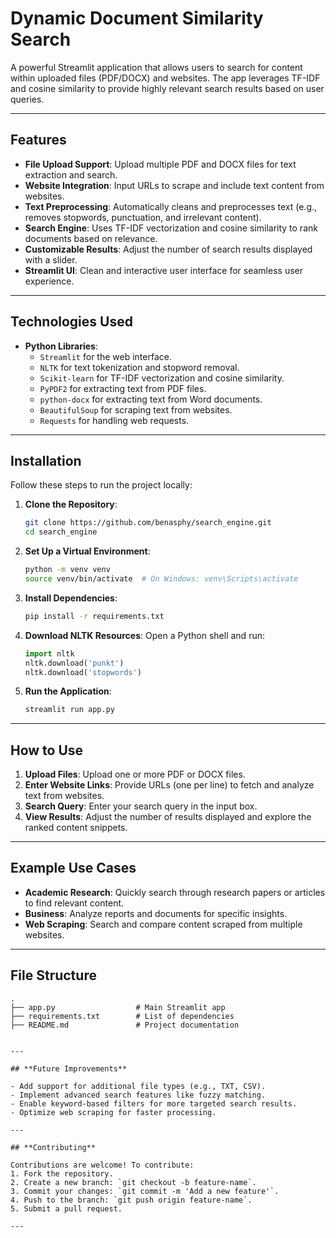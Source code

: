 # **Dynamic Document Similarity Search**

A powerful Streamlit application that allows users to search for content within uploaded files (PDF/DOCX) and websites. The app leverages TF-IDF and cosine similarity to provide highly relevant search results based on user queries. 

---

## **Features**

- **File Upload Support**: Upload multiple PDF and DOCX files for text extraction and search.
- **Website Integration**: Input URLs to scrape and include text content from websites.
- **Text Preprocessing**: Automatically cleans and preprocesses text (e.g., removes stopwords, punctuation, and irrelevant content).
- **Search Engine**: Uses TF-IDF vectorization and cosine similarity to rank documents based on relevance.
- **Customizable Results**: Adjust the number of search results displayed with a slider.
- **Streamlit UI**: Clean and interactive user interface for seamless user experience.

---

## **Technologies Used**

- **Python Libraries**:
  - `Streamlit` for the web interface.
  - `NLTK` for text tokenization and stopword removal.
  - `Scikit-learn` for TF-IDF vectorization and cosine similarity.
  - `PyPDF2` for extracting text from PDF files.
  - `python-docx` for extracting text from Word documents.
  - `BeautifulSoup` for scraping text from websites.
  - `Requests` for handling web requests.

---

## **Installation**

Follow these steps to run the project locally:

1. **Clone the Repository**:
   ```bash
   git clone https://github.com/benasphy/search_engine.git
   cd search_engine
   ```

2. **Set Up a Virtual Environment**:
   ```bash
   python -m venv venv
   source venv/bin/activate  # On Windows: venv\Scripts\activate
   ```

3. **Install Dependencies**:
   ```bash
   pip install -r requirements.txt
   ```

4. **Download NLTK Resources**:
   Open a Python shell and run:
   ```python
   import nltk
   nltk.download('punkt')
   nltk.download('stopwords')
   ```

5. **Run the Application**:
   ```bash
   streamlit run app.py
   ```

---

## **How to Use**

1. **Upload Files**: Upload one or more PDF or DOCX files.
2. **Enter Website Links**: Provide URLs (one per line) to fetch and analyze text from websites.
3. **Search Query**: Enter your search query in the input box.
4. **View Results**: Adjust the number of results displayed and explore the ranked content snippets.

---


## **Example Use Cases**

- **Academic Research**: Quickly search through research papers or articles to find relevant content.
- **Business**: Analyze reports and documents for specific insights.
- **Web Scraping**: Search and compare content scraped from multiple websites.

---

## **File Structure**

```plaintext
.
├── app.py                  # Main Streamlit app
├── requirements.txt        # List of dependencies
├── README.md               # Project documentation


---

## **Future Improvements**

- Add support for additional file types (e.g., TXT, CSV).
- Implement advanced search features like fuzzy matching.
- Enable keyword-based filters for more targeted search results.
- Optimize web scraping for faster processing.

---

## **Contributing**

Contributions are welcome! To contribute:
1. Fork the repository.
2. Create a new branch: `git checkout -b feature-name`.
3. Commit your changes: `git commit -m 'Add a new feature'`.
4. Push to the branch: `git push origin feature-name`.
5. Submit a pull request.

---

